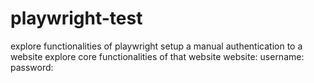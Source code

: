 # playwright-test
explore functionalities of playwright
setup a manual authentication to a website
explore core functionalities of that website
website: 
username:
password: